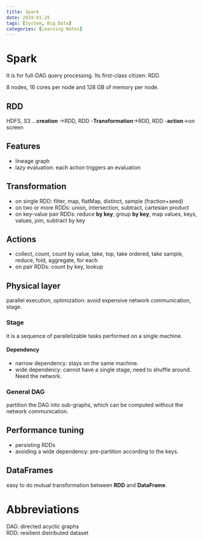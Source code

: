 ```yaml
---
title: Spark
date: 2019-01-25
tags: [System, Big Data]
categories: [Learning Notes]
---
```




# Spark

It is for full-DAG query processing. Its first-class citizen: RDD.

8 nodes, 16 cores per node and 128 GB of memory per node.

## RDD
HDFS, S3 ...**creation** ->RDD, RDD -**Transformation**->RDD, RDD -**action**->on screen
## Features
- lineage graph
- lazy evaluation: each action triggers an evaluation

## Transformation
- on single RDD: filter, map, flatMap, distinct, sample (fraction+seed)
- on two or more RDDs: union, intersection, subtract, cartesian product
- on key-value pair RDDs: reduce **by key**, group **by key**, map values, keys, values, join, subtract by key
## Actions
- collect, count, count by value, take, top, take ordered, take sample, reduce, fold, aggregate, for each  
- on pair RDDs: count by key, lookup

## Physical layer
parallel execution, optimization: avoid expensive network communication, stage.
### Stage
it is a sequence of parallelizable tasks performed on a single machine.

#### Dependency
- narrow dependency: stays on the same machine.
- wide dependency: cannot have a single stage, need to shuffle around. Need the network. 

### General DAG
partition the DAG into sub-graphs, which can be computed without the network communication.

## Performance tuning
- persisting RDDs
- avoiding a wide dependency: pre-partition according to the keys.

## DataFrames
easy to do mutual transformation between **RDD** and **DataFrame**.

# Abbreviations
DAG: directed acyclic graphs  
RDD: resilient distributed dataset